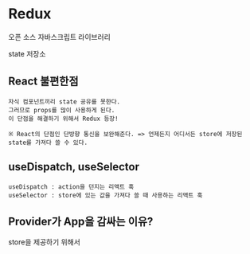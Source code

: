 # Redux

오픈 소스 자바스크립트 라이브러리

state 저장소

## React 불편한점

```
자식 컴포넌트끼리 state 공유를 못한다.
그러므로 props를 많이 사용하게 된다.
이 단점을 해결하기 위해서 Redux 등장!

※ React의 단점인 단방향 통신을 보완해준다. => 언제든지 어디서든 store에 저장된 state를 가져다 쓸 수 있다.
```

## useDispatch, useSelector

```
useDispatch : action을 던지는 리액트 훅
useSelector : store에 있는 값을 가져다 쓸 때 사용하는 리액트 훅
```

## Provider가 App을 감싸는 이유?

store을 제공하기 위해서
